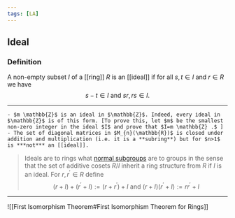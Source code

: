 ```yaml
---
tags: [LA]
---
```

## Ideal
### Definition
A non-empty subset $I$ of a [[ring]] $R$ is an [[ideal]] if for all $s, t \in I$ and $r \in R$ we have
$$
s-t \in I \text { and } s r, r s \in I.
$$

---
```ad-example
- $m \mathbb{Z}$ is an ideal in $\mathbb{Z}$. Indeed, every ideal in $\mathbb{Z}$ is of this form. [To prove this, let $m$ be the smallest non-zero integer in the ideal $I$ and prove that $I=m \mathbb{Z} .$ ]
- The set of diagonal matrices in $M_{n}(\mathbb{R})$ is closed under addition and multiplication (i.e. it is a **subring**) but for $n>1$ is ***not*** an [[ideal]].
```

>Ideals are to rings what [normal subgroups](Normal%20Subgroup) are to groups in the sense that the set of additive cosets $R / I$ inherit a ring structure from $R$ if $I$ is an ideal. For $r, r^{\prime} \in R$ define $$(r+I)+\left(r^{\prime}+I\right):=\left(r+r^{\prime}\right)+I \text { and }(r+I)\left(r^{\prime}+I\right):=r r^{\prime}+I$$

---
![[First Isomorphism Theorem#First Isomorphism Theorem for Rings]]
